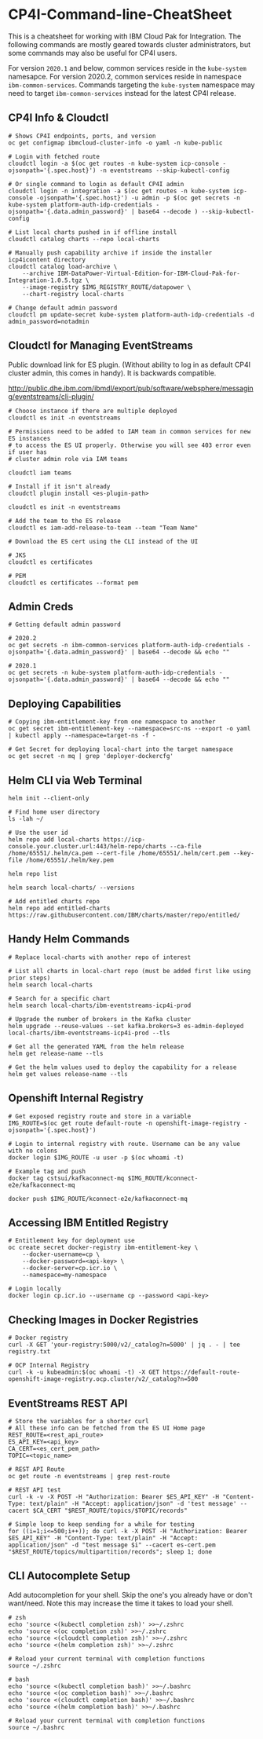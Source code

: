 # CP4I-Command-line-CheatSheet

This is a cheatsheet for working with IBM Cloud Pak for Integration. The following commands are mostly geared towards cluster administrators, but some commands may also be useful for CP4I users.

For version `2020.1` and below, common services reside in the `kube-system` namesapce. For version 2020.2, common services reside in namespace `ibm-common-services`. Commands targeting the `kube-system` namespace may need to target `ibm-common-services` instead for the latest CP4I release.

## CP4I Info & Cloudctl

```
# Shows CP4I endpoints, ports, and version
oc get configmap ibmcloud-cluster-info -o yaml -n kube-public

# Login with fetched route
cloudctl login -a $(oc get routes -n kube-system icp-console -ojsonpath='{.spec.host}') -n eventstreams --skip-kubectl-config

# Or single command to login as default CP4I admin 
cloudctl login -n integration -a $(oc get routes -n kube-system icp-console -ojsonpath='{.spec.host}') -u admin -p $(oc get secrets -n kube-system platform-auth-idp-credentials -ojsonpath='{.data.admin_password}' | base64 --decode ) --skip-kubectl-config

# List local charts pushed in if offline install
cloudctl catalog charts --repo local-charts

# Manually push capability archive if inside the installer icp4icontent directory
cloudctl catalog load-archive \
    --archive IBM-DataPower-Virtual-Edition-for-IBM-Cloud-Pak-for-Integration-1.0.5.tgz \
    --image-registry $IMG_REGISTRY_ROUTE/datapower \
    --chart-registry local-charts
    
# Change default admin password
cloudctl pm update-secret kube-system platform-auth-idp-credentials -d admin_password=notadmin
```

## Cloudctl for Managing EventStreams

Public download link for ES plugin. (Without ability to log in as default CP4I cluster admin, this comes in handy). It is backwards compatible.

http://public.dhe.ibm.com/ibmdl/export/pub/software/websphere/messaging/eventstreams/cli-plugin/

```
# Choose instance if there are multiple deployed
cloudctl es init -n eventstreams

# Permissions need to be added to IAM team in common services for new ES instances
# to access the ES UI properly. Otherwise you will see 403 error even if user has
# cluster admin role via IAM teams

cloudctl iam teams

# Install if it isn't already 
cloudctl plugin install <es-plugin-path>

cloudctl es init -n eventstreams

# Add the team to the ES release
cloudctl es iam-add-release-to-team --team "Team Name"

# Download the ES cert using the CLI instead of the UI

# JKS
cloudctl es certificates

# PEM
cloudctl es certificates --format pem
```


## Admin Creds
```
# Getting default admin password

# 2020.2
oc get secrets -n ibm-common-services platform-auth-idp-credentials -ojsonpath='{.data.admin_password}' | base64 --decode && echo "" 

# 2020.1
oc get secrets -n kube-system platform-auth-idp-credentials -ojsonpath='{.data.admin_password}' | base64 --decode && echo ""
```


## Deploying Capabilities
```
# Copying ibm-entitlement-key from one namespace to another
oc get secret ibm-entitlement-key --namespace=src-ns --export -o yaml | kubectl apply --namespace=target-ns -f -

# Get Secret for deploying local-chart into the target namespace
oc get secret -n mq | grep 'deployer-dockercfg'
```


## Helm CLI via Web Terminal

```
helm init --client-only

# Find home user directory
ls -lah ~/

# Use the user id
helm repo add local-charts https://icp-console.your.cluster.url:443/helm-repo/charts --ca-file /home/65551/.helm/ca.pem --cert-file /home/65551/.helm/cert.pem --key-file /home/65551/.helm/key.pem

helm repo list

helm search local-charts/ --versions

# Add entitled charts repo
helm repo add entitled-charts https://raw.githubusercontent.com/IBM/charts/master/repo/entitled/
```


## Handy Helm Commands
```
# Replace local-charts with another repo of interest

# List all charts in local-chart repo (must be added first like using prior steps)
helm search local-charts

# Search for a specific chart
helm search local-charts/ibm-eventstreams-icp4i-prod

# Upgrade the number of brokers in the Kafka cluster
helm upgrade --reuse-values --set kafka.brokers=3 es-admin-deployed local-charts/ibm-eventstreams-icp4i-prod --tls

# Get all the generated YAML from the helm release
helm get release-name --tls

# Get the helm values used to deploy the capability for a release
helm get values release-name --tls
```



## Openshift Internal Registry
```
# Get exposed registry route and store in a variable
IMG_ROUTE=$(oc get route default-route -n openshift-image-registry -ojsonpath='{.spec.host}')

# Login to internal registry with route. Username can be any value with no colons
docker login $IMG_ROUTE -u user -p $(oc whoami -t) 

# Example tag and push
docker tag cstsui/kafkaconnect-mq $IMG_ROUTE/kconnect-e2e/kafkaconnect-mq

docker push $IMG_ROUTE/kconnect-e2e/kafkaconnect-mq
```

## Accessing IBM Entitled Registry
```
# Entitlement key for deployment use
oc create secret docker-registry ibm-entitlement-key \
    --docker-username=cp \
    --docker-password=<api-key> \
    --docker-server=cp.icr.io \
    --namespace=my-namespace

# Login locally
docker login cp.icr.io --username cp --password <api-key>
```

## Checking Images in Docker Registries

```
# Docker registry
curl -X GET 'your-registry:5000/v2/_catalog?n=5000' | jq . - | tee registry.txt

# OCP Internal Registry
curl -k -u kubeadmin:$(oc whoami -t) -X GET https://default-route-openshift-image-registry.ocp.cluster/v2/_catalog?n=500
```


## EventStreams REST API
```
# Store the variables for a shorter curl
# All these info can be fetched from the ES UI Home page
REST_ROUTE=<rest_api_route>
ES_API_KEY=<api_key>
CA_CERT=<es_cert_pem_path>
TOPIC=<topic_name>

# REST API Route
oc get route -n eventstreams | grep rest-route

# REST API test
curl -k -v -X POST -H "Authorization: Bearer $ES_API_KEY" -H "Content-Type: text/plain" -H "Accept: application/json" -d 'test message' --cacert $CA_CERT "$REST_ROUTE/topics/$TOPIC/records"

# Simple loop to keep sending for a while for testing
for ((i=1;i<=500;i++)); do curl -k -X POST -H "Authorization: Bearer $ES_API_KEY" -H "Content-Type: text/plain" -H "Accept: application/json" -d "test message $i" --cacert es-cert.pem "$REST_ROUTE/topics/multipartition/records"; sleep 1; done
```

## CLI Autocomplete Setup

Add autocompletion for your shell. Skip the one's you already have or don't want/need. Note this may increase the time it takes to load your shell.

```
# zsh
echo 'source <(kubectl completion zsh)' >>~/.zshrc
echo 'source <(oc completion zsh)' >>~/.zshrc
echo 'source <(cloudctl completion zsh)' >>~/.zshrc
echo 'source <(helm completion zsh)' >>~/.zshrc

# Reload your current terminal with completion functions
source ~/.zshrc
```

```
# bash
echo 'source <(kubectl completion bash)' >>~/.bashrc
echo 'source <(oc completion bash)' >>~/.bashrc
echo 'source <(cloudctl completion bash)' >>~/.bashrc
echo 'source <(helm completion bash)' >>~/.bashrc

# Reload your current terminal with completion functions
source ~/.bashrc
```
